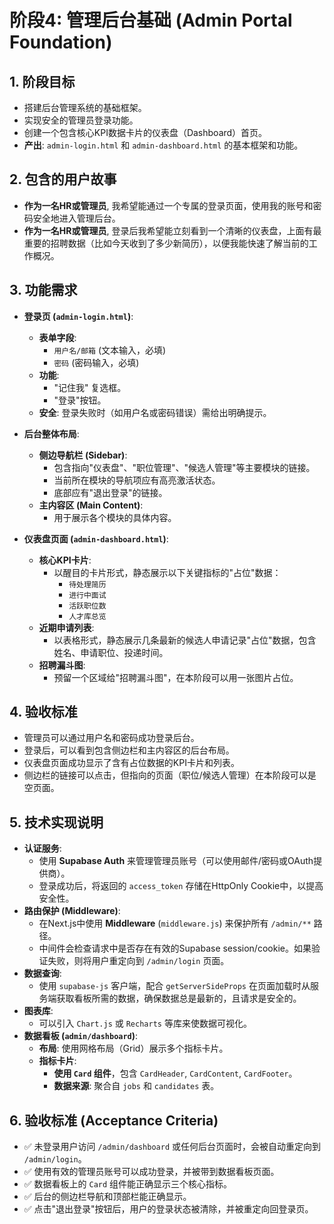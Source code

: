 # 阶段4: 管理后台基础 (Admin Portal Foundation)

## 1. 阶段目标
- 搭建后台管理系统的基础框架。
- 实现安全的管理员登录功能。
- 创建一个包含核心KPI数据卡片的仪表盘（Dashboard）首页。
- **产出**: `admin-login.html` 和 `admin-dashboard.html` 的基本框架和功能。

## 2. 包含的用户故事
- **作为一名HR或管理员**, 我希望能通过一个专属的登录页面，使用我的账号和密码安全地进入管理后台。
- **作为一名HR或管理员**, 登录后我希望能立刻看到一个清晰的仪表盘，上面有最重要的招聘数据（比如今天收到了多少新简历），以便我能快速了解当前的工作概况。

## 3. 功能需求
- **登录页 (`admin-login.html`)**:
    - **表单字段**:
        - `用户名/邮箱` (文本输入，必填)
        - `密码` (密码输入，必填)
    - **功能**:
        - "记住我" 复选框。
        - "登录"按钮。
    - **安全**: 登录失败时（如用户名或密码错误）需给出明确提示。

- **后台整体布局**:
    - **侧边导航栏 (Sidebar)**:
        - 包含指向"仪表盘"、"职位管理"、"候选人管理"等主要模块的链接。
        - 当前所在模块的导航项应有高亮激活状态。
        - 底部应有"退出登录"的链接。
    - **主内容区 (Main Content)**:
        - 用于展示各个模块的具体内容。

- **仪表盘页面 (`admin-dashboard.html`)**:
    - **核心KPI卡片**:
        - 以醒目的卡片形式，静态展示以下关键指标的"占位"数据：
            - `待处理简历`
            - `进行中面试`
            - `活跃职位数`
            - `人才库总览`
    - **近期申请列表**:
        - 以表格形式，静态展示几条最新的候选人申请记录"占位"数据，包含姓名、申请职位、投递时间。
    - **招聘漏斗图**:
        - 预留一个区域给"招聘漏斗图"，在本阶段可以用一张图片占位。

## 4. 验收标准
- 管理员可以通过用户名和密码成功登录后台。
- 登录后，可以看到包含侧边栏和主内容区的后台布局。
- 仪表盘页面成功显示了含有占位数据的KPI卡片和列表。
- 侧边栏的链接可以点击，但指向的页面（职位/候选人管理）在本阶段可以是空页面。

## 5. 技术实现说明
- **认证服务**:
    - 使用 **Supabase Auth** 来管理管理员账号（可以使用邮件/密码或OAuth提供商）。
    - 登录成功后，将返回的 `access_token` 存储在HttpOnly Cookie中，以提高安全性。
- **路由保护 (Middleware)**:
    - 在Next.js中使用 **Middleware** (`middleware.js`) 来保护所有 `/admin/**` 路径。
    - 中间件会检查请求中是否存在有效的Supabase session/cookie。如果验证失败，则将用户重定向到 `/admin/login` 页面。
- **数据查询**:
    - 使用 `supabase-js` 客户端，配合 `getServerSideProps` 在页面加载时从服务端获取看板所需的数据，确保数据总是最新的，且请求是安全的。
- **图表库**:
    - 可以引入 `Chart.js` 或 `Recharts` 等库来使数据可视化。
- **数据看板 (`admin/dashboard`)**:
    - **布局**: 使用网格布局（Grid）展示多个指标卡片。
    - **指标卡片**:
        - **使用 `Card` 组件**，包含 `CardHeader`, `CardContent`, `CardFooter`。
        - **数据来源**: 聚合自 `jobs` 和 `candidates` 表。

## 6. 验收标准 (Acceptance Criteria)
- ✅ 未登录用户访问 `/admin/dashboard` 或任何后台页面时，会被自动重定向到 `/admin/login`。
- ✅ 使用有效的管理员账号可以成功登录，并被带到数据看板页面。
- ✅ 数据看板上的 `Card` 组件能正确显示三个核心指标。
- ✅ 后台的侧边栏导航和顶部栏能正确显示。
- ✅ 点击"退出登录"按钮后，用户的登录状态被清除，并被重定向回登录页。 